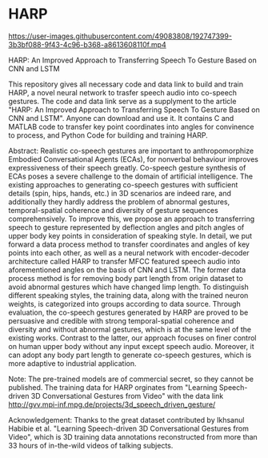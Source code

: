 # HARP

https://user-images.githubusercontent.com/49083808/192747399-3b3bf088-9f43-4c96-b368-a8613608110f.mp4


HARP: An Improved Approach to Transferring Speech To Gesture Based on CNN and LSTM

This repository gives all necessary code and data link to build and train HARP, a novel neural network to trasfer speech audio into co-speech gestures.
The code and data link serve as a supplyment to the article "HARP: An Improved Approach to Transferring Speech To Gesture Based on CNN and LSTM". Anyone can download and use it.
It contains C and MATLAB code to transfer key point coordinates into angles for convinence to process, and Python Code for building and training HARP.

Abstract:
Realistic co-speech gestures are important to anthropomorphize Embodied Conversational Agents (ECAs), for nonverbal behaviour improves expressiveness of their speech greatly. Co-speech gesture synthesis of ECAs poses a severe challenge to the domain of artificial intelligence. The existing approaches to generating co-speech gestures with sufficient details (spin, hips, hands, etc.) in 3D scenarios are indeed rare, and additionally they hardly address the problem of abnormal gestures, temporal-spatial coherence and diversity of gesture sequences comprehensively. To improve this, we propose an approach to transferring speech to gesture represented by deflection angles and pitch angles of upper body key points in consideration of speaking style. In detail, we put forward a data process method to transfer coordinates and angles of key points into each other, as well as a neural network with encoder-decoder architecture called HARP to transfer MFCC featured speech audio into aforementioned angles on the basis of CNN and LSTM. The former data process method is for removing body part length from origin dataset to avoid abnormal gestures which have changed limp length. To distinguish different speaking styles, the training data, along with the trained neuron weights, is categorized into groups according to data source. Through evaluation, the co-speech gestures generated by HARP are proved to be persuasive and credible with strong temporal-spatial coherence and diversity and without abnormal gestures, which is at the same level of the existing works. Contrast to the latter, our approach focuses on finer control on human upper body without any input except speech audio. Moreover, it can adopt any body part length to generate co-speech gestures, which is more adaptive to industrial application.

Note:
The pre-trained models are of commercial secret, so they cannot be published.
The training data for HARP orginates from "Learning Speech-driven 3D Conversational Gestures from Video" with the data link http://gvv.mpi-inf.mpg.de/projects/3d_speech_driven_gesture/

Acknowledgement:
Thanks to the great dataset contributed by Ikhsanul Habibie et al. "Learning Speech-driven 3D Conversational Gestures from Video", which is 3D training data annotations reconstructed from more than 33 hours of in-the-wild videos of talking subjects.
